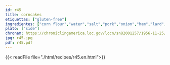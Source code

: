 ```yaml
---
id: r45
title: corncakes
etiquettas: ["gluten-free"]
ingredientes: ["corn flour","water","salt","pork","onion","ham","lard","pepper","tomato"]
plato: ["side"]
chronam: https://chroniclingamerica.loc.gov/lccn/sn82001257/1956-11-25/ed-1/seq-5/
jpg: r45.jpg
pdf: r45.pdf
---
```


{{< readFile file="./html/recipes/r45.en.html">}}